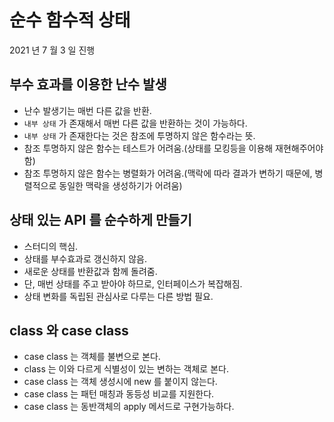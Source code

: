 # 순수 함수적 상태
2021 년 7 월 3 일 진행

## 부수 효과를 이용한 난수 발생
- 난수 발생기는 매번 다른 값을 반환.
- `내부 상태` 가 존재해서 매번 다른 값을 반환하는 것이 가능하다.
- `내부 상태` 가 존재한다는 것은 참조에 투명하지 않은 함수라는 뜻.
- 참조 투명하지 않은 함수는 테스트가 어려움.(상태를 모킹등을 이용해 재현해주어야 함)
- 참조 투명하지 않은 함수는 병렬화가 어려움.(맥락에 따라 결과가 변하기 때문에, 병렬적으로 동일한 맥락을 생성하기가 어려움)

## 상태 있는 API 를 순수하게 만들기
- 스터디의 핵심.
- 상태를 부수효과로 갱신하지 않음.
- 새로운 상태를 반환값과 함께 돌려줌.
- 단, 매번 상태를 주고 받아야 하므로, 인터페이스가 복잡해짐.
- 상태 변화를 독립된 관심사로 다루는 다른 방법 필요.

## class 와 case class
- case class 는 객체를 불변으로 본다.
- class 는 이와 다르게 식별성이 있는 변하는 객체로 본다.
- case class 는 객체 생성시에 new 를 붙이지 않는다.
- case class 는 패턴 매칭과 동등성 비교를 지원한다.
- case class 는 동반객체의 apply 메서드로 구현가능하다. 